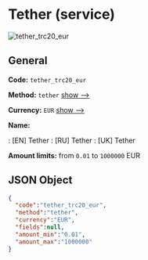 
# Tether (service) 
![tether_trc20_eur](https://static.openfintech.io/payout_methods/tether_trc20_eur/logo.svg?w=400&c=v0.59.26#w24)  

## General 
 
**Code:** `tether_trc20_eur` 
 
**Method:** `tether` [show -->](/payout-methods/tether/) 
 
**Currency:** `EUR` [show -->](/currencies/EUR/) 
 
**Name:** 
 
:	[EN] Tether 
:	[RU] Tether 
:	[UK] Tether 
 
**Amount limits:** from `0.01` to `1000000` EUR 

## JSON Object 

```json
{
  "code":"tether_trc20_eur",
  "method":"tether",
  "currency":"EUR",
  "fields":null,
  "amount_min":"0.01",
  "amount_max":"1000000"
}
```  
